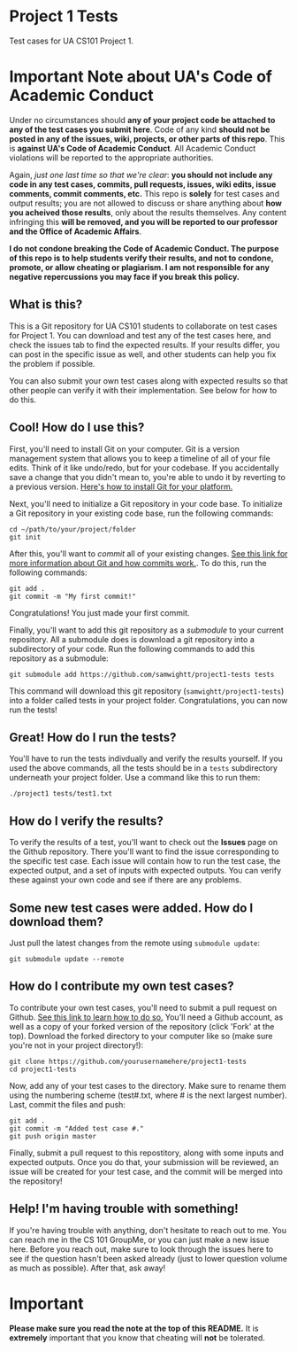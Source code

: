 # Project 1 Tests
Test cases for UA CS101 Project 1.

# Important Note about UA's Code of Academic Conduct
Under no circumstances should **any of your project code be attached to any of the test cases you submit here**. Code of any kind **should not be posted in any of the issues, wiki, projects, or other parts of this repo**. This is **against UA's Code of Academic Conduct**. All Academic Conduct violations will be reported to the appropriate authorities.

Again, *just one last time so that we're clear*: **you should not include any code in any test cases, commits, pull requests, issues, wiki edits, issue comments, commit comments, etc.** This repo is **solely** for test cases and output results; you are not allowed to discuss or share anything about **how you acheived those results**, only about the results themselves. Any content infringing this **will be removed, and you will be reported to our professor and the Office of Academic Affairs**.

**I do not condone breaking the Code of Academic Conduct. The purpose of this repo is to help students verify their results, and not to condone, promote, or allow cheating or plagiarism. I am not responsible for any negative repercussions you may face if you break this policy.**

## What is this? 

This is a Git repository for UA CS101 students to collaborate on test cases for Project 1. You can download and test any of the test cases here, and check the issues tab to find the expected results. If your results differ, you can post in the specific issue as well, and other students can help you fix the problem if possible. 

You can also submit your own test cases along with expected results so that other people can verify it with their implementation. See below for how to do this.

## Cool! How do I use this?

First, you'll need to install Git on your computer. Git is a version management system that allows you to keep a timeline of all of your file edits. Think of it like undo/redo, but for your codebase. If you accidentally save a change that you didn't mean to, you're able to undo it by reverting to a previous version. [Here's how to install Git for your platform.](https://git-scm.com/book/en/v2/Getting-Started-Installing-Git)

Next, you'll need to initialize a Git repository in your code base. To initialize a Git repository in your existing code base, run the following commands:

    cd ~/path/to/your/project/folder
    git init

After this, you'll want to *commit* all of your existing changes. [See this link for more information about Git and how commits work.](https://medium.freecodecamp.org/what-is-git-and-how-to-use-it-c341b049ae61). To do this, run the following commands:

    git add .
    git commit -m "My first commit!"
    
Congratulations! You just made your first commit. 

Finally, you'll want to add this git repository as a *submodule* to your current repository. All a submodule does is download a git repository into a subdirectory of your code. Run the following commands to add this repository as a submodule:

    git submodule add https://github.com/samwightt/project1-tests tests

This command will download this git repository (`samwightt/project1-tests`) into a folder called tests in your project folder. Congratulations, you can now run the tests!

## Great! How do I run the tests?

You'll have to run the tests indivdually and verify the results yourself. If you used the above commands, all the tests should be in a `tests` subdirectory underneath your project folder. Use a command like this to run them:

    ./project1 tests/test1.txt

## How do I verify the results?

To verify the results of a test, you'll want to check out the **Issues** page on the Github repository. There you'll want to find the issue corresponding to the specific test case. Each issue will contain how to run the test case, the expected output, and a set of inputs with expected outputs. You can verify these against your own code and see if there are any problems.

## Some new test cases were added. How do I download them?

Just pull the latest changes from the remote using `submodule update`:

    git submodule update --remote

## How do I contribute my own test cases?

To contribute your own test cases, you'll need to submit a pull request on Github. [See this link to learn how to do so.](http://oss-watch.ac.uk/resources/pullrequest) You'll need a Github account, as well as a copy of your forked version of the repository (click 'Fork' at the top). Download the forked directory to your computer like so (make sure you're not in your project directory!):

    git clone https://github.com/yourusernamehere/project1-tests
    cd project1-tests

Now, add any of your test cases to the directory. Make sure to rename them using the numbering scheme (test#.txt, where # is the next largest number). Last, commit the files and push:

    git add .
    git commit -m "Added test case #."
    git push origin master

Finally, submit a pull request to this repostitory, along with some inputs and expected outputs. Once you do that, your submission will be reviewed, an issue will be created for your test case, and the commit will be merged into the repository!

## Help! I'm having trouble with something!

If you're having trouble with anything, don't hesitate to reach out to me. You can reach me in the CS 101 GroupMe, or you can just make a new issue here. Before you reach out, make sure to look through the issues here to see if the question hasn't been asked already (just to lower question volume as much as possible). After that, ask away!

# Important

**Please make sure you read the note at the top of this README.** It is **extremely** important that you know that cheating will **not** be tolerated.
